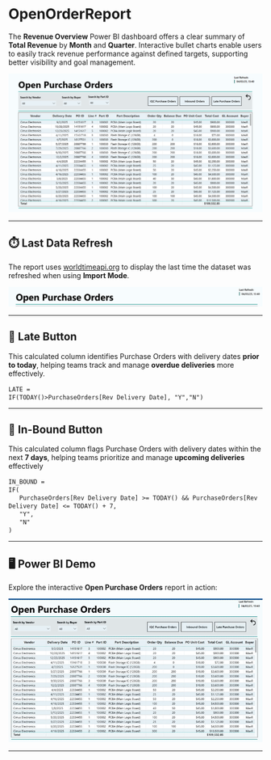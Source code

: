 # OpenOrderReport

The **Revenue Overview** Power BI dashboard offers a clear summary of **Total Revenue** by **Month** and **Quarter**. Interactive bullet charts enable users to easily track revenue performance against defined targets, supporting better visibility and goal management.

![OpenOrderReport Screenshot](https://raw.githubusercontent.com/louisehealey/OpenOrderReport/main/OpenOrdeReport.png)

---

## ⏱️ Last Data Refresh

The report uses [worldtimeapi.org](https://worldtimeapi.org/api/timezone/America/New_York) to display the last time the dataset was refreshed when using **Import Mode**.

![Refresh Screenshot](https://raw.githubusercontent.com/louisehealey/OpenOrderReport/main/Refresh%20Pic.png)

---

## 🔘 Late Button
This calculated column identifies Purchase Orders with delivery dates **prior to today**, helping teams track and manage **overdue deliveries** more effectively.

 ``` 
LATE = 
IF(TODAY()>PurchaseOrders[Rev Delivery Date], "Y","N")

 ``` 
---

## 🔘 In-Bound Button
This calculated column flags Purchase Orders with delivery dates within the next **7 days**, helping teams prioritize and manage **upcoming deliveries** effectively
 ``` 
IN_BOUND = 
IF(
    PurchaseOrders[Rev Delivery Date] >= TODAY() && PurchaseOrders[Rev Delivery Date] <= TODAY() + 7,
    "Y",
    "N"
)
 ``` 
---

## 🖥️ Power BI Demo

Explore the interactive **Open Purchase Orders** report in action:

![OpenOrderGIF](https://github.com/louisehealey/OpenOrderReport/blob/main/OpenOrderGIF)

---
